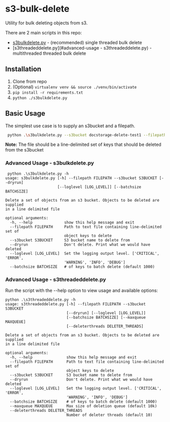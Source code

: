 # s3-bulk-delete
Utility for bulk deleting objects from s3.

There are 2 main scripts in this repo:
- [s3bulkdelete.py](#s3bulkdelete.py-basic-usage) - (recommended) single threaded bulk delete
- [s3threadeddelete.py](#advanced-usage - s3threadeddelete.py) - multithreaded threaded bulk delete

## Installation

1. Clone from repo
1. (Optional) `virtualenv venv && source ./venv/bin/activate`
1. `pip install -r requirements.txt`
1. `python ./s3bulkdelete.py`


## Basic Usage

The simplest use case is to supply an s3bucket and a filepath.  
```sh
 python .\s3bulkdelete.py --s3bucket docstorage-delete-test1 --filepath .\input.txt
```

**Note:** The file should be a line-delimited set of keys that should be deleted from the s3bucket

### Advanced Usage - s3bulkdelete.py

```text
 python .\s3bulkdelete.py -h
usage: s3bulkdelete.py [-h] --filepath FILEPATH --s3bucket S3BUCKET [--dryrun]
                       [--loglevel [LOG_LEVEL]] [--batchsize BATCHSIZE]

Delete a set of objects from an s3 bucket. Objects to be deleted are supplied
in a line delimited file

optional arguments:
  -h, --help              show this help message and exit
  --filepath FILEPATH     Path to text file containing line-delimited set of
                          object keys to delete
  --s3bucket S3BUCKET     S3 bucket name to delete from
  --dryrun                Don't delete. Print what we would have deleted
  --loglevel [LOG_LEVEL]  Set the logging output level. ['CRITICAL', 'ERROR',
                          'WARNING', 'INFO', 'DEBUG']
  --batchsize BATCHSIZE   # of keys to batch delete (default 1000)
```

### Advanced Usage - s3threadeddelete.py

Run the script with the --help option to view usage and available options:

```text
python .\s3threadeddelete.py -h
usage: s3threadeddelete.py [-h] --filepath FILEPATH --s3bucket S3BUCKET
                           [--dryrun] [--loglevel [LOG_LEVEL]]
                           [--batchsize BATCHSIZE] [--maxqueue MAXQUEUE]
                           [--deleterthreads DELETER_THREADS]

Delete a set of objects from an s3 bucket. Objects to be deleted are supplied
in a line delimited file

optional arguments:
  -h, --help               show this help message and exit
  --filepath FILEPATH      Path to text file containing line-delimited set of
                           object keys to delete
  --s3bucket S3BUCKET      S3 bucket name to delete from
  --dryrun                 Don't delete. Print what we would have deleted
  --loglevel [LOG_LEVEL]   Set the logging output level. ['CRITICAL', 'ERROR',
                           'WARNING', 'INFO', 'DEBUG']
  --batchsize BATCHSIZE    # of keys to batch delete (default 1000)
  --maxqueue MAXQUEUE      Max size of deletion queue (default 10k)
  --deleterthreads DELETER_THREADS
                           Number of deleter threads (default 10)
```